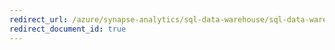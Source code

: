 ```yaml
---
redirect_url: /azure/synapse-analytics/sql-data-warehouse/sql-data-warehouse-develop-user-defined-schemas
redirect_document_id: true
---
```

